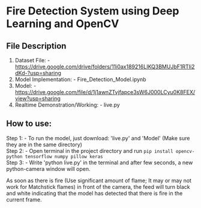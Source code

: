 # Fire Detection System using Deep Learning and OpenCV

## File Description

1. Dataset File: - https://drive.google.com/drive/folders/11i0ax189216LIKQ3BMUJbF1RTIi2dKd-?usp=sharing
2. Model Implementation: - Fire_Detection_Model.ipynb
3. Model: - https://drive.google.com/file/d/1j1awnZTvjfapce3sW6J000LCyu0K8FEX/view?usp=sharing
4. Realtime Demonstration/Working: - live.py

## How to use:

Step 1: - To run the model, just download: 'live.py' and 'Model' (Make sure they are in the same directory)  
Step 2: - Open terminal in the project directory and run  ```pip install opencv-python tensorflow numpy pillow keras```  
Step 3: - Write 'python live.py' in the terminal and after few seconds, a new python-camera window will open.

As soon as there is fire (Use significant amount of flame; It may or may not work for Matchstick flames) in front of the camera, the feed will turn black and white indicating that the model has detected that there is fire in the current frame.
